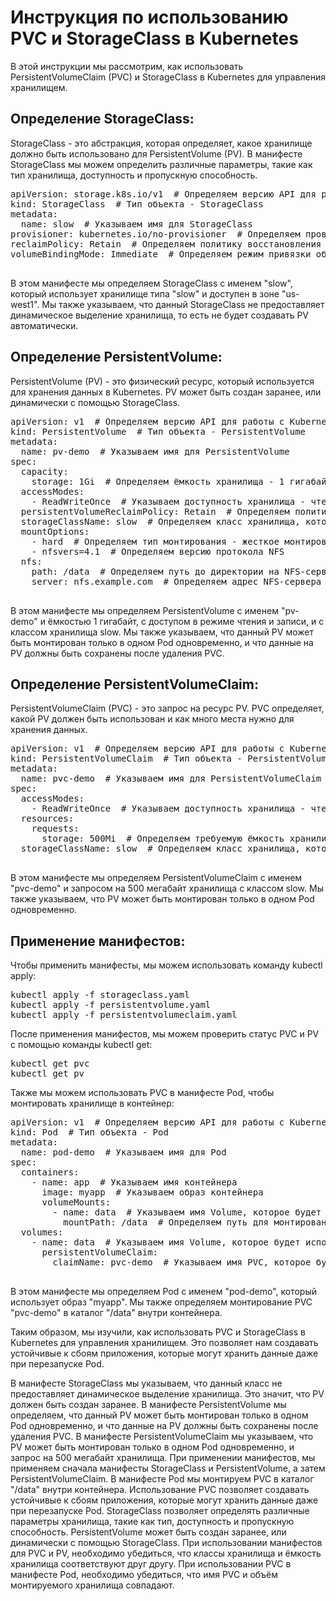 <!DOCTYPE html>
<html>
<head>
	<meta charset="UTF-8">
	<title>Инструкция по использованию PVC и StorageClass в Kubernetes</title>
</head>
<body>
	<h1>Инструкция по использованию PVC и StorageClass в Kubernetes</h1>
	<p>В этой инструкции мы рассмотрим, как использовать PersistentVolumeClaim (PVC) и StorageClass в Kubernetes для управления хранилищем.</p>
	<h2>Определение StorageClass:</h2>
	<p>StorageClass - это абстракция, которая определяет, какое хранилище должно быть использовано для PersistentVolume (PV). В манифесте StorageClass мы можем определить различные параметры, такие как тип хранилища, доступность и пропускную способность.</p>
	<pre>
apiVersion: storage.k8s.io/v1  # Определяем версию API для работы с хранилищами
kind: StorageClass  # Тип объекта - StorageClass
metadata:
  name: slow  # Указываем имя для StorageClass
provisioner: kubernetes.io/no-provisioner  # Определяем провайдера хранилища. Здесь используется no-provisioner, что означает, что этот StorageClass не будет создавать PV автоматически.
reclaimPolicy: Retain  # Определяем политику восстановления PV, если PVC был удален. Здесь используется Retain, что означает, что PV и данные на нем будут сохранены после удаления PVC.
volumeBindingMode: Immediate  # Определяем режим привязки объемов - Immediate. Это означает, что PVC будет немедленно привязан к PV.
    </pre>
	<p>В этом манифесте мы определяем StorageClass с именем "slow", который использует хранилище типа "slow" и доступен в зоне "us-west1". Мы также указываем, что данный StorageClass не предоставляет динамическое выделение хранилища, то есть не будет создавать PV автоматически.</p>
	<h2>Определение PersistentVolume:</h2>
<p>PersistentVolume (PV) - это физический ресурс, который используется для хранения данных в Kubernetes. PV может быть создан заранее, или динамически с помощью StorageClass.</p>
<pre>
apiVersion: v1  # Определяем версию API для работы с Kubernetes-объектами
kind: PersistentVolume  # Тип объекта - PersistentVolume
metadata:
  name: pv-demo  # Указываем имя для PersistentVolume
spec:
  capacity:
    storage: 1Gi  # Определяем ёмкость хранилища - 1 гигабайт
  accessModes:
    - ReadWriteOnce  # Указываем доступность хранилища - чтение и запись
  persistentVolumeReclaimPolicy: Retain  # Определяем политику восстановления PV, если PVC был удален. Здесь используется Retain, что означает, что PV и данные на нем будут сохранены после удаления PVC.
  storageClassName: slow  # Определяем класс хранилища, который будет использоваться для PV
  mountOptions:
    - hard  # Определяем тип монтирования - жесткое монтирование
    - nfsvers=4.1  # Определяем версию протокола NFS
  nfs:
    path: /data  # Определяем путь до директории на NFS-сервере
    server: nfs.example.com  # Определяем адрес NFS-сервера

</pre>
<p>В этом манифесте мы определяем PersistentVolume с именем "pv-demo" и ёмкостью 1 гигабайт, с доступом в режиме чтения и записи, и с классом хранилища slow. Мы также указываем, что данный PV может быть монтирован только в одном Pod одновременно, и что данные на PV должны быть сохранены после удаления PVC.</p>
<h2>Определение PersistentVolumeClaim:</h2>
<p>PersistentVolumeClaim (PVC) - это запрос на ресурс PV. PVC определяет, какой PV должен быть использован и как много места нужно для хранения данных.</p>
<pre>
apiVersion: v1  # Определяем версию API для работы с Kubernetes-объектами
kind: PersistentVolumeClaim  # Тип объекта - PersistentVolumeClaim
metadata:
  name: pvc-demo  # Указываем имя для PersistentVolumeClaim
spec:
  accessModes:
    - ReadWriteOnce  # Указываем доступность хранилища - чтение и запись
  resources:
    requests:
      storage: 500Mi  # Определяем требуемую ёмкость хранилища - 500 мегабайт
  storageClassName: slow  # Определяем класс хранилища, который будет использоваться для PVC

</pre>
<p>В этом манифесте мы определяем PersistentVolumeClaim с именем "pvc-demo" и запросом на 500 мегабайт хранилища с классом slow. Мы также указываем, что PV может быть монтирован только в одном Pod одновременно.</p>

<h2>Применение манифестов:</h2>
<p>Чтобы применить манифесты, мы можем использовать команду kubectl apply:</p>
<pre>
kubectl apply -f storageclass.yaml
kubectl apply -f persistentvolume.yaml
kubectl apply -f persistentvolumeclaim.yaml
</pre>
<p>После применения манифестов, мы можем проверить статус PVC и PV с помощью команды kubectl get:</p>
<pre>
kubectl get pvc
kubectl get pv
</pre>
<p>Также мы можем использовать PVC в манифесте Pod, чтобы монтировать хранилище в контейнер:</p>
<pre>
apiVersion: v1  # Определяем версию API для работы с Kubernetes-объектами
kind: Pod  # Тип объекта - Pod
metadata:
  name: pod-demo  # Указываем имя для Pod
spec:
  containers:
    - name: app  # Указываем имя контейнера
      image: myapp  # Указываем образ контейнера
      volumeMounts:
        - name: data  # Указываем имя Volume, которое будет монтироваться в контейнер
          mountPath: /data  # Определяем путь для монтирования Volume в контейнер
  volumes:
    - name: data  # Указываем имя Volume, которое будет использоваться в Pod
      persistentVolumeClaim:
        claimName: pvc-demo  # Указываем имя PVC, которое будет использоваться для монтирования Volume в Pod

</pre>
<p>В этом манифесте мы определяем Pod с именем "pod-demo", который использует образ "myapp". Мы также определяем монтирование PVC "pvc-demo" в каталог "/data" внутри контейнера.</p>
<p>Таким образом, мы изучили, как использовать PVC и StorageClass в Kubernetes для управления хранилищем. Это позволяет нам создавать устойчивые к сбоям приложения, которые могут хранить данные даже при
перезапуске Pod.</p>
<p>В манифесте StorageClass мы указываем, что данный класс не предоставляет динамическое выделение хранилища. Это значит, что PV должен быть создан заранее.
В манифесте PersistentVolume мы определяем, что данный PV может быть монтирован только в одном Pod одновременно, и что данные на PV должны быть сохранены после удаления PVC.
В манифесте PersistentVolumeClaim мы указываем, что PV может быть монтирован только в одном Pod одновременно, и запрос на 500 мегабайт хранилища.
При применении манифестов, мы применяем сначала манифесты StorageClass и PersistentVolume, а затем PersistentVolumeClaim.
В манифесте Pod мы монтируем PVC в каталог "/data" внутри контейнера. Использование PVC позволяет создавать устойчивые к сбоям приложения, которые могут хранить данные даже при перезапуске Pod.
StorageClass позволяет определять различные параметры хранилища, такие как тип, доступность и пропускную способность.
PersistentVolume может быть создан заранее, или динамически с помощью StorageClass.
При использовании манифестов для PVC и PV, необходимо убедиться, что классы хранилища и ёмкость хранилища соответствуют друг другу.
При использовании PVC в манифесте Pod, необходимо убедиться, что имя PVC и объём монтируемого хранилища совпадают.</p>
</body>
</html>
